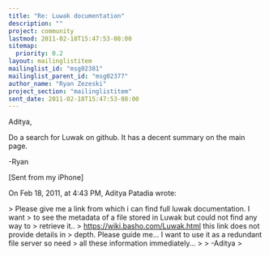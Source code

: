 ```yaml
---
title: "Re: Luwak documentation"
description: ""
project: community
lastmod: 2011-02-18T15:47:53-08:00
sitemap:
  priority: 0.2
layout: mailinglistitem
mailinglist_id: "msg02381"
mailinglist_parent_id: "msg02377"
author_name: "Ryan Zezeski"
project_section: "mailinglistitem"
sent_date: 2011-02-18T15:47:53-08:00
---
```



Aditya,

Do a search for Luwak on github. It has a decent summary on the main page.

-Ryan

[Sent from my iPhone]

On Feb 18, 2011, at 4:43 PM, Aditya Patadia  wrote:

&gt; Please give me a link from which i can find full luwak documentation. I want 
&gt; to see the metadata of a file stored in Luwak but could not find any way to 
&gt; retrieve it..
&gt; https://wiki.basho.com/Luwak.html this link does not provide details in 
&gt; depth. Please guide me... I want to use it as a redundant file server so need 
&gt; all these information immediately...
&gt; 
&gt; -Aditya
&gt; 


